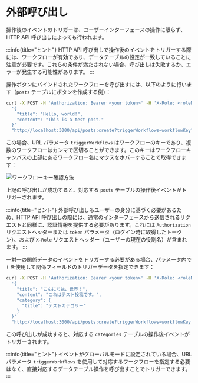 # 外部呼び出し

操作後のイベントのトリガーは、ユーザーインターフェースの操作に限らず、HTTP API 呼び出しによっても行われます。

:::info{title="ヒント"}
HTTP API 呼び出しで操作後のイベントをトリガーする際には、ワークフローが有効であり、データテーブルの設定が一致していることに注意が必要です。これらの条件が満たされない場合、呼び出しは失敗するか、エラーが発生する可能性があります。
:::

操作ボタンにバインドされたワークフローを呼び出すには、以下のように行います（`posts` テーブルにボタンを作成する例）：

```bash
curl -X POST -H 'Authorization: Bearer <your token>' -H 'X-Role: <roleName>' -d \
  '{
    "title": "Hello, world!",
    "content": "This is a test post."
  }'
  "http://localhost:3000/api/posts:create?triggerWorkflows=workflowKey"
```

この場合、URL パラメータ `triggerWorkflows` はワークフローのキーであり、複数のワークフローはカンマで区切ることができます。このキーはワークフローキャンバスの上部にあるワークフロー名にマウスをホバーすることで取得できます：

![ワークフローキー確認方法](https://static-docs.nocobase.com/20240426135108.png)

上記の呼び出しが成功すると、対応する `posts` テーブルの操作後イベントがトリガーされます。

:::info{title="ヒント"}
外部呼び出しもユーザーの身分に基づく必要があるため、HTTP API 呼び出しの際には、通常のインターフェースから送信されるリクエストと同様に、認証情報を提供する必要があります。これには `Authorization` リクエストヘッダーまたは `token` パラメータ（ログイン時に取得したトークン）、および `X-Role` リクエストヘッダー（ユーザーの現在の役割名）が含まれます。
:::

一対一の関係データのイベントをトリガーする必要がある場合、パラメータ内で `!` を使用して関係フィールドのトリガーデータを指定できます：

```bash
curl -X POST -H 'Authorization: Bearer <your token>' -H 'X-Role: <roleName>' -d \
  '{
    "title": "こんにちは、世界！",
    "content": "これはテスト投稿です。",
    "category": {
      "title": "テストカテゴリー"
    }
  }'
  "http://localhost:3000/api/posts:create?triggerWorkflows=workflowKey!category"
```

この呼び出しが成功すると、対応する `categories` テーブルの操作後イベントがトリガーされます。

:::info{title="ヒント"}
イベントがグローバルモードに設定されている場合、URL パラメータ `triggerWorkflows` を使用して対応するワークフローを指定する必要はなく、直接対応するデータテーブル操作を呼び出すことでトリガーできます。
:::

